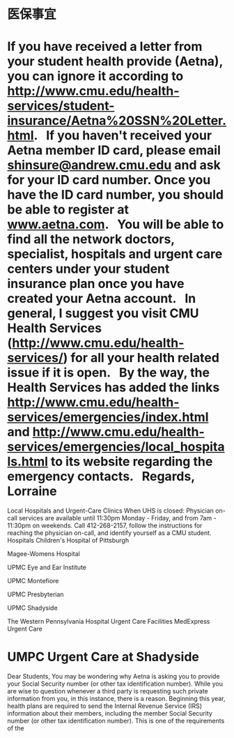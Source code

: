 # 医保事宜

If you have received a letter from your student health provide (Aetna), you can ignore it according to http://www.cmu.edu/health-services/student-insurance/Aetna%20SSN%20Letter.html.
 
If you haven't received your Aetna member ID card, please email shinsure@andrew.cmu.edu and ask for your ID card number. Once you have the ID card number, you should be able to register at www.aetna.com.
 
You will be able to find all the network doctors, specialist, hospitals and urgent care centers under your student insurance plan once you have created your Aetna account.
 
In general, I suggest you visit CMU Health Services (http://www.cmu.edu/health-services/) for all your health related issue if it is open.
 
By the way, the Health Services has added the links http://www.cmu.edu/health-services/emergencies/index.html and http://www.cmu.edu/health-services/emergencies/local_hospitals.html to its website regarding the emergency contacts.
 
Regards,
Lorraine
 
==
Local Hospitals and Urgent-Care Clinics
When UHS is closed: Physician on-call services are available until 11:30pm Monday - Friday, and from 7am - 11:30pm on weekends. Call 412-268-2157, follow the instructions for reaching the physician on-call, and identify yourself as a CMU student.
Hospitals
Children's Hospital of Pittsburgh

Magee-Womens Hospital

UPMC Eye and Ear Institute

UPMC Montefiore

UPMC Presbyterian

UPMC Shadyside

The Western Pennsylvania Hospital
Urgent Care Facilities
MedExpress Urgent Care

UMPC Urgent Care at Shadyside
==
Dear Students,
You may be wondering why Aetna is asking you to provide your Social Security number (or other tax identification number). While you are wise to question whenever a third party is requesting such private information from you, in this instance, there is a reason. Beginning this year, health plans are required to send the Internal Revenue Service (IRS) information about their members, including the member Social Security number (or other tax identification number). This is one of the requirements of the
